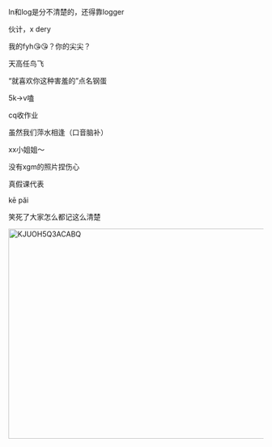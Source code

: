 <p class="MsoNormal"><span lang="EN-US">ln</span>和<span lang="EN-US">log</span>是分不清楚的，还得靠<span lang="EN-US">logger</span></p><p class="MsoNormal">伙计，<span lang="EN-US">x <span class="SpellE">dery</span></span></p><p class="MsoNormal">我的<span class="SpellE"><span lang="EN-US">fyh</span></span><span class="Emoji"><span lang="EN-US">😘😘</span></span>？你的尖尖？</p><p class="MsoNormal">天高任鸟飞</p><p class="MsoNormal"><span lang="EN-US">“</span>就喜欢你这种害羞的<span lang="EN-US">”</span>点名钢蛋</p><p class="MsoNormal"><span lang="EN-US">5k→v</span>嗑</p><p class="MsoNormal"><span class="SpellE"><span lang="EN-US">cq</span></span>收作业</p><p class="MsoNormal">虽然我们萍水相逢（口音脑补）</p><p class="MsoNormal"><span lang="EN-US">xx</span>小姐姐～</p><p class="MsoNormal">没有<span class="SpellE"><span lang="EN-US">xgm</span></span>的照片捏伤心</p><p class="MsoNormal">真假课代表</p><p class="MsoNormal"><span class="SpellE"><span lang="EN-US">kē</span></span><span lang="EN-US"> <span class="SpellE">pǎi</span></span></p><p class="MsoNormal">笑死了大家怎么都记这么清楚</p><p class="MsoNormal"><span lang="EN-US" style="mso-no-proof:yes"><!--[if gte vml 1]><v:shape
 id="Picture_x0020_83" o:spid="_x0000_i1664" type="#_x0000_t75" alt="KJUOH5Q3ACABQ"
 style='width:414.75pt;height:311.25pt;visibility:visible;mso-wrap-style:square'>
 <v:imagedata src="汤逊湖北路1号回忆录.files/image153.jpg" o:title="KJUOH5Q3ACABQ"/>
</v:shape><![endif]-->
<?if !vml?><img alt="KJUOH5Q3ACABQ" border="0" height="415" src="汤逊湖北路1号回忆录.files/image154.jpg" v:shapes="Picture_x0020_83" width="553"/>
<?endif?>
</span></p><p class="MsoNormal"><span lang="EN-US">
<o:p> </o:p>
</span></p><p class="MsoNormal"><span lang="EN-US">
<o:p> </o:p>
</span></p>